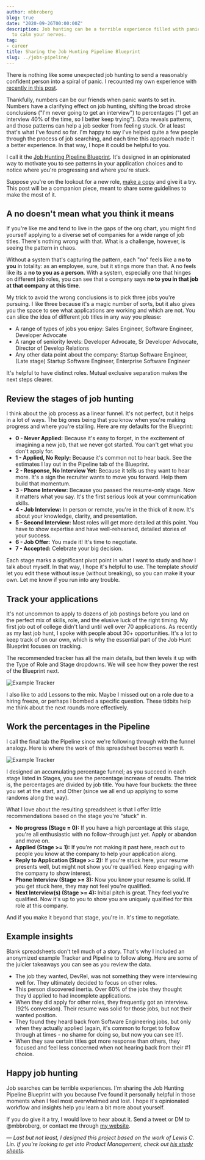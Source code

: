 ```yaml
---
author: mbbroberg
blog: true
date: "2020-09-26T00:00:00Z"
description: Job hunting can be a terrible experience filled with panic. Use data
  to calm your nerves.
tag:
- career
title: Sharing the Job Hunting Pipeline Blueprint
slug: ../jobs-pipeline/
---
```


There is nothing like some unexpected job hunting to send a reasonably confident person into a spiral of panic. I recounted my own experience with [recently in this post](2020-05-03-nonlinear-job-hunting.md). 

Thankfully, numbers can be our friends when panic wants to set in. Numbers have a clarifying effect on job hunting, shifting the broad stroke conclusions ("I'm never going to get an interview") to percentages ("I get an interview 40% of the time, so I better keep trying"). Data reveals patterns, and those patterns can help a job seeker from feeling stuck. Or at least that's what I've found so far. I'm happy to say I've helped quite a few people through the process of job searching, and each time this approach made it a better experience. In that way, I hope it could be helpful to you. 

I call it the [Job Hunting Pipeline Blueprint](https://bit.ly/JobPipelineBrueprint). It's designed in an opinionated way to motivate you to see patterns in your application choices and to notice where you're progressing and where you're stuck.

Suppose you're on the lookout for a new role, [make a copy](https://bit.ly/JobPipelineBrueprint) and give it a try. This post will be a companion piece, meant to share some guidelines to make the most of it. 

## A no doesn't mean what you think it means

If you're like me and tend to live in the gaps of the org chart, you might find yourself applying to a diverse set of companies for a wide range of job titles. There's nothing wrong with that. What is a challenge, however, is seeing the pattern in chaos. 

Without a system that's capturing the pattern, each "no" feels like a **no to you** in totality: as an employee, sure, but it stings more than that. A no feels like its a **no to you as a person**. With a system, especially one that hinges on different job roles, you can see that a company says **no to you in that job at that company at this time**. 

My trick to avoid the wrong conclusions is to pick three jobs you're pursuing. I like three because it's a magic number of sorts, but it also gives you the space to see what applications are working and which are not. You can slice the idea of different job titles in any way you please:

- A range of types of jobs you enjoy: Sales Engineer, Software Engineer, Developer Advocate
- A range of seniority levels: Developer Advocate, Sr Developer Advocate, Director of Develop Relations
- Any other data point about the company: Startup Software Engineer, (Late stage) Startup Software Engineer, Enterprise Software Engineer

It's helpful to have distinct roles. Mutual exclusive separation makes the next steps clearer.

## Review the stages of job hunting

I think about the job process as a linear funnel. It's not perfect, but it helps in a lot of ways. The big ones being that you know when you're making progress and where you're stalling. Here are my defaults for the Blueprint:

- **0 - Never Applied:**    Because it's easy to forget, in the excitement of imagining a new job, that we never got started. You can't get what you don't apply for.
- **1 - Applied, No Reply:** Because it's common not to hear back. See the estimates I lay out in the Pipeline tab of the Blueprint.
- **2 - Response, No Interview Yet:**   Because it tells us they want to hear more. It's a sign the recruiter wants to move you forward. Help them build that momentum. 
- **3 - Phone Interview:**  Because you passed the resume-only stage. Now it matters what you say. It's the first serious look at your communication skills. 
- **4 - Job Interview:**    In person or remote, you're in the thick of it now. It's about your knowledge, clarity, and presentation.
- **5 - Second Interview:** Most roles will get more detailed at this point. You have to show expertise and have well-rehearsed, detailed stories of your success.
- **6 - Job Offer:**    You made it! It's time to negotiate.
- **7 - Accepted:** Celebrate your big decision.

Each stage marks a significant pivot point in what I want to study and how I talk about myself. In that way, I hope it's helpful to use. The template _should_ let you edit these without issue (without breaking), so you can make it your own.  Let me know if you run into any trouble.

## Track your applications 

It's not uncommon to apply to dozens of job postings before you land on the perfect mix of skills, role, and the elusive luck of the right timing. My first job out of college didn't land until well over 70 applications. As recently as my last job hunt, I spoke with people about 30+ opportunities. It's a lot to keep track of on our own, which is why the essential part of the Job Hunt Blueprint focuses on tracking.

The recommended tracker has all the main details, but then levels it up with the Type of Role and Stage dropdowns. We will see how they power the rest of the Blueprint next.

![Example Tracker](../assets/images/job-hunting-pipeline-blueprint-example-tracker-mbbroberg.png)

I also like to add Lessons to the mix. Maybe I missed out on a role due to a hiring freeze, or perhaps I bombed a specific question. These tidbits help me think about the next rounds more effectively.

## Work the percentages in the Pipeline 

I call the final tab the Pipeline since we're following through with the funnel analogy. Here is where the work of this spreadsheet becomes worth it. 

![Example Tracker](../assets/images/job-hunting-pipeline-blueprint-example-pipeline-mbbroberg.png)

I designed an accumulating percentage funnel; as you succeed in each stage listed in Stages, you see the percentage increase of results. The trick is, the percentages are divided by job title. You have four buckets: the three you set at the start, and Other (since we all end up applying to some randoms along the way). 

What I love about the resulting spreadsheet is that I offer little recommendations based on the stage you're "stuck" in. 

* **No progress (Stage = 0):** If you have a high percentage at this stage, you're all enthusiastic with no follow-through just yet. Apply or abandon and move on. 
* **Applied (Stage >= 1):** If you're not making it past here, reach out to people you know at the company to help your application along.
* **Reply to Application (Stage >= 2):** If you're stuck here, your resume presents well, but might not show you're qualified. Keep engaging with the company to show interest.
* **Phone Interview (Stage >= 3):** Now you know your resume is solid. If you get stuck here, they may not feel you're qualified. 
* **Next Interview(s) (Stage >= 4):** Initial pitch is great. They feel you're qualified. Now it's up to you to show you are uniquely qualified for this role at this company.

And if you make it beyond that stage, you're in. It's time to negotiate. 

## Example insights

Blank spreadsheets don't tell much of a story. That's why I included an anonymized example Tracker and Pipeline to follow along. Here are some of the juicier takeaways you can see as you review the data. 

- The job they wanted, DevRel, was not something they were interviewing well for. They ultimately decided to focus on other roles. 
- This person discovered inertia. Over 60% of the jobs they thought they'd applied to had incomplete applications.
- When they did apply for other roles, they frequently got an interview. (92% conversion). Their resume was solid for those jobs, but not their wanted position.
- They found they heard back from Software Engineering jobs, but only when they actually applied (again, it's common to forget to follow through at times - no shame for doing so, but now you can see it!).
- When they saw certain titles got more response than others, they focused and feel less concerned when not hearing back from their #1 choice.

## Happy job hunting 

Job searches can be terrible experiences. I'm sharing the Job Hunting Pipeline Blueprint with you because I've found it personally helpful in those moments when I feel most overwhelmed and lost. I hope it's opinionated workflow and insights help you learn a bit more about yourself. 

If you do give it a try, I would love to hear about it. Send a tweet or DM to @mbbroberg, or contact me through [my website](https://mbbroberg.fun).

—
*Last but not least, I designed this project based on the work of Lewis C. Lin. If you're looking to get into Product Management, check out [his study sheets](https://bit.ly/PMPrepPlan).*